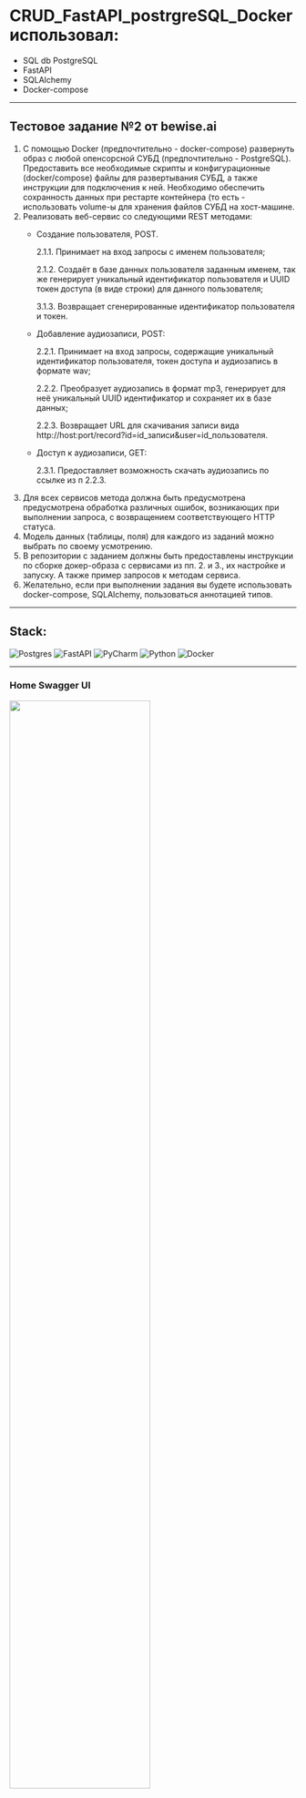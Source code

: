 # CRUD_FastAPI_postrgreSQL_Docker использовал:
*  SQL db PostgreSQL
*  FastAPI 
*  SQLAlchemy
*  Docker-compose
___
## Тестовое задание №2 от bewise.ai 
1. С помощью Docker (предпочтительно - docker-compose) развернуть образ с любой опенсорсной СУБД (предпочтительно - PostgreSQL). 
Предоставить все необходимые скрипты и конфигурационные (docker/compose) файлы для развертывания СУБД, а также инструкции для подключения к ней. 
Необходимо обеспечить сохранность данных при рестарте контейнера (то есть - использовать volume-ы для хранения файлов СУБД на хост-машине.
2. Реализовать веб-сервис со следующими REST методами:
    - Создание пользователя, POST.  
    
        2.1.1. Принимает на вход запросы с именем пользователя;
     
        2.1.2. Создаёт в базе данных пользователя заданным именем, так же генерирует уникальный идентификатор пользователя и UUID токен доступа (в виде строки) для данного пользователя;
     
        3.1.3. Возвращает сгенерированные идентификатор пользователя и токен.
         
     - Добавление аудиозаписи, POST:
     
        2.2.1. Принимает на вход запросы, содержащие уникальный идентификатор пользователя, токен доступа и аудиозапись в формате wav;
      
        2.2.2. Преобразует аудиозапись в формат mp3, генерирует для неё уникальный UUID идентификатор и сохраняет их в базе данных;
        
        2.2.3. Возвращает URL для скачивания записи вида http://host:port/record?id=id_записи&user=id_пользователя.
      - Доступ к аудиозаписи, GET:
      
        2.3.1. Предоставляет возможность скачать аудиозапись по ссылке из п 2.2.3.
  3. Для всех сервисов метода должна быть предусмотрена предусмотрена обработка различных ошибок, возникающих при выполнении запроса, с возвращением соответствующего HTTP статуса.
  4. Модель данных (таблицы, поля) для каждого из заданий можно выбрать по своему усмотрению.
  5. В репозитории с заданием должны быть предоставлены инструкции по сборке докер-образа с сервисами из пп. 2. и 3., их настройке и запуску. А также пример запросов к методам сервиса.
  6. Желательно, если при выполнении задания вы будете использовать docker-compose, SQLAlchemy,  пользоваться аннотацией типов.

___
## Stack:
![Postgres](https://img.shields.io/badge/postgres-%23316192.svg?style=for-the-badge&logo=postgresql&logoColor=white) ![FastAPI](https://img.shields.io/badge/FastAPI-005571?style=for-the-badge&logo=fastapi) ![PyCharm](https://img.shields.io/badge/pycharm-143?style=for-the-badge&logo=pycharm&logoColor=black&color=black&labelColor=green) ![Python](https://img.shields.io/badge/python-3670A0?style=for-the-badge&logo=python&logoColor=ffdd54) ![Docker](https://img.shields.io/badge/docker-%230db7ed.svg?style=for-the-badge&logo=docker&logoColor=white)

___

### Home Swagger UI

<img src="https://github.com/budennovsk/Parse_FastAPI_postgreSQL_Docker/assets/97764479/601c558a-20e7-431b-a067-eaa4f89e18bb" width=70% height=70%>
<br>

### GET запрос 

<img src="https://github.com/budennovsk/Parse_FastAPI_postgreSQL_Docker/assets/97764479/bb217ea6-9a90-4918-8154-453940773295" width=70% height=70%>

### POST запрос с добавлением 3 записей в БД

<img src="https://github.com/budennovsk/Parse_FastAPI_postgreSQL_Docker/assets/97764479/e08a6c8e-ac7f-4a37-8f23-ef69feb4e6ee" width=70% height=70%>

### Result

<img src="https://github.com/budennovsk/Parse_FastAPI_postgreSQL_Docker/assets/97764479/29388752-1ad6-492c-84f8-46ff446b5122" width=70% height=70%>
____

### Запуск проекта

* Скачать и установить Docker
* Клонировать репозиторий
* В корне директории Parse_FastAPI_postgreSQL_Docker создать файл .env и заполнить его.
* Выполнить docker build -t 'name'
* Выполнить команду docker compose up -d
* Перейти по адресу http://127.0.0.1:8000/docs


